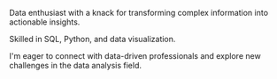 Data enthusiast with a knack for transforming complex information into actionable insights. 

Skilled in SQL, Python, and data visualization.

I'm eager to connect with data-driven professionals and explore new challenges in the data analysis field.
